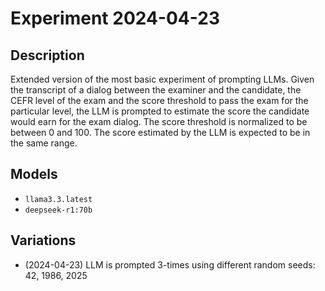 # Experiment 2024-04-23

## Description

Extended version of the most basic experiment of prompting LLMs.
Given the transcript of a dialog between the examiner and the candidate, the CEFR level of the exam and the score threshold to pass the exam for the particular level, the LLM is prompted to estimate the score the candidate would earn for the exam dialog.
The score threshold is normalized to be between 0 and 100. The score estimated by the LLM is expected to be in the same range.

## Models

* `llama3.3.latest`
* `deepseek-r1:70b`

## Variations

* (2024-04-23) LLM is prompted 3-times using different random seeds: 42, 1986, 2025
